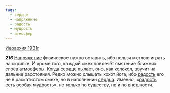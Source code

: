```yaml
---
tags:
  - сердце
  - напряжение
  - радость
  - мудрость
  - атмосфер
---
```


[Иерархия 1931г](/agni/1931)

___216___
[Напряжение](/tag/#напряжение) физическое нужно оставить, ибо нельзя метлою играть на скрипке. И кроме того, каждый смех повлечёт смятение ближних слоёв [атмосферы](/tag/#атмосфер). Когда [сердце](/tag/#сердце) пылает, оно, как колокол, звучит на дальние расстояния. Редко можно слышать хохот йога, ибо [радость](/tag/#радость) его не в раскатистом смехе, но в наполнении [сердца](/tag/#сердце). Именно, «[радость](/tag/#радость) есть особая мудрость», не только по существу, но и по внешности.   

